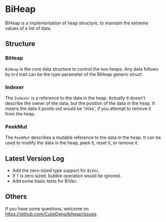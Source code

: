 # BiHeap 

BiHeap is a implementation of heap structure, to maintain the extreme values of a list of data. 

## Structure 

### BiHeap 

`BiHeap` is the core data structure to control the two heaps. 
Any data follows by `Ord` trait can be the type parameter of the BiHeap generic struct. 

### Indexer 

The `Indexer` is a reference to the data in the heap. 
Actually it doesn't describe the owner of the data, but the position of the data in the heap. 
It means the data it points out would be 'miss', if you attempt to remove it from the heap. 

### PeekMut

The `PeekMut` describes a mutable reference to the data in the heap. 
It can be used to modify the data in the heap, peek it, reset it, or remove it. 

## Latest Version Log 

- Add the zero-sized type support for `BiVec`. 
- If `T` is zero sized, bubble operation would be ignored. 
- Add some basic tests for BiVec. 

## Others 

If you have some questions, welcome on https://github.com/CutieDeng/biheap/issues. 